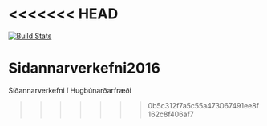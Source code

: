 <<<<<<< HEAD
﻿
=======
[![Build Stats](https://travis-ci.org/NightOwls1/Sidannarverkefni2016.png)](https://travis-ci.org/NightOwls1/Sidannarverkefni2016/)
# Sidannarverkefni2016
Síðannarverkefni í Hugbúnarðarfræði 
>>>>>>> 0b5c312f7a5c55a473067491ee8f162c8f406af7
